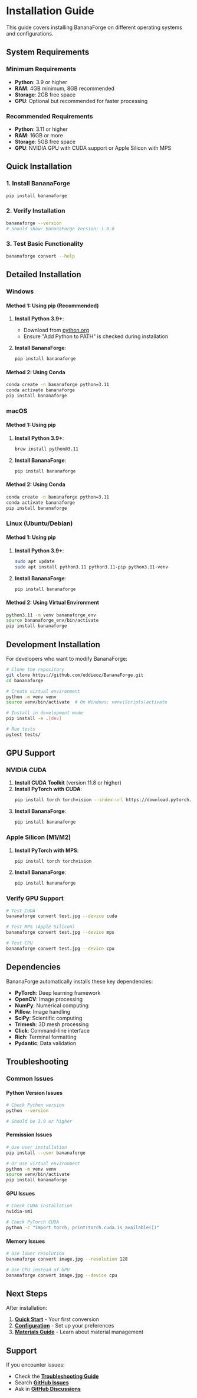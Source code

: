 # Installation Guide

This guide covers installing BananaForge on different operating systems and configurations.

## System Requirements

### Minimum Requirements
- **Python**: 3.9 or higher
- **RAM**: 4GB minimum, 8GB recommended
- **Storage**: 2GB free space
- **GPU**: Optional but recommended for faster processing

### Recommended Requirements
- **Python**: 3.11 or higher
- **RAM**: 16GB or more
- **Storage**: 5GB free space
- **GPU**: NVIDIA GPU with CUDA support or Apple Silicon with MPS

## Quick Installation

### 1. Install BananaForge

```bash
pip install bananaforge
```

### 2. Verify Installation

```bash
bananaforge --version
# Should show: BananaForge Version: 1.0.0
```

### 3. Test Basic Functionality

```bash
bananaforge convert --help
```

## Detailed Installation

### Windows

#### Method 1: Using pip (Recommended)

1. **Install Python 3.9+**:
   - Download from [python.org](https://python.org)
   - Ensure "Add Python to PATH" is checked during installation

2. **Install BananaForge**:
   ```cmd
   pip install bananaforge
   ```

#### Method 2: Using Conda

```bash
conda create -n bananaforge python=3.11
conda activate bananaforge
pip install bananaforge
```

### macOS

#### Method 1: Using pip

1. **Install Python 3.9+**:
   ```bash
   brew install python@3.11
   ```

2. **Install BananaForge**:
   ```bash
   pip install bananaforge
   ```

#### Method 2: Using Conda

```bash
conda create -n bananaforge python=3.11
conda activate bananaforge
pip install bananaforge
```

### Linux (Ubuntu/Debian)

#### Method 1: Using pip

1. **Install Python 3.9+**:
   ```bash
   sudo apt update
   sudo apt install python3.11 python3.11-pip python3.11-venv
   ```

2. **Install BananaForge**:
   ```bash
   pip install bananaforge
   ```

#### Method 2: Using Virtual Environment

```bash
python3.11 -m venv bananaforge_env
source bananaforge_env/bin/activate
pip install bananaforge
```

## Development Installation

For developers who want to modify BananaForge:

```bash
# Clone the repository
git clone https://github.com/eddieoz/BananaForge.git
cd bananaforge

# Create virtual environment
python -m venv venv
source venv/bin/activate  # On Windows: venv\Scripts\activate

# Install in development mode
pip install -e .[dev]

# Run tests
pytest tests/
```

## GPU Support

### NVIDIA CUDA

1. **Install CUDA Toolkit** (version 11.8 or higher)
2. **Install PyTorch with CUDA**:
   ```bash
   pip install torch torchvision --index-url https://download.pytorch.org/whl/cu118
   ```
3. **Install BananaForge**:
   ```bash
   pip install bananaforge
   ```

### Apple Silicon (M1/M2)

1. **Install PyTorch with MPS**:
   ```bash
   pip install torch torchvision
   ```
2. **Install BananaForge**:
   ```bash
   pip install bananaforge
   ```

### Verify GPU Support

```bash
# Test CUDA
bananaforge convert test.jpg --device cuda

# Test MPS (Apple Silicon)
bananaforge convert test.jpg --device mps

# Test CPU
bananaforge convert test.jpg --device cpu
```

## Dependencies

BananaForge automatically installs these key dependencies:

- **PyTorch**: Deep learning framework
- **OpenCV**: Image processing
- **NumPy**: Numerical computing
- **Pillow**: Image handling
- **SciPy**: Scientific computing
- **Trimesh**: 3D mesh processing
- **Click**: Command-line interface
- **Rich**: Terminal formatting
- **Pydantic**: Data validation

## Troubleshooting

### Common Issues

#### Python Version Issues
```bash
# Check Python version
python --version

# Should be 3.9 or higher
```

#### Permission Issues
```bash
# Use user installation
pip install --user bananaforge

# Or use virtual environment
python -m venv venv
source venv/bin/activate
pip install bananaforge
```

#### GPU Issues
```bash
# Check CUDA installation
nvidia-smi

# Check PyTorch CUDA
python -c "import torch; print(torch.cuda.is_available())"
```

#### Memory Issues
```bash
# Use lower resolution
bananaforge convert image.jpg --resolution 128

# Use CPU instead of GPU
bananaforge convert image.jpg --device cpu
```

## Next Steps

After installation:

1. **[Quick Start](quickstart.md)** - Your first conversion
2. **[Configuration](configuration.md)** - Set up your preferences
3. **[Materials Guide](materials.md)** - Learn about material management

## Support

If you encounter issues:

- Check the **[Troubleshooting Guide](troubleshooting.md)**
- Search **[GitHub Issues](https://github.com/eddieoz/BananaForge/issues)**
- Ask in **[GitHub Discussions](https://github.com/eddieoz/BananaForge/discussions)**